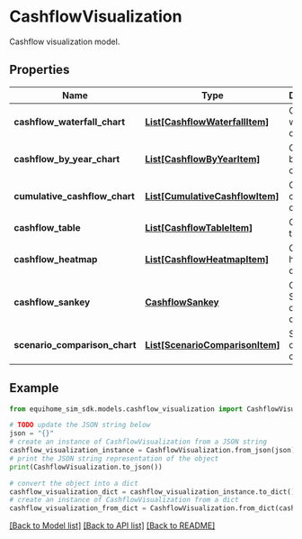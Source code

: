# CashflowVisualization

Cashflow visualization model.

## Properties

Name | Type | Description | Notes
------------ | ------------- | ------------- | -------------
**cashflow_waterfall_chart** | [**List[CashflowWaterfallItem]**](CashflowWaterfallItem.md) | Cashflow waterfall chart data | 
**cashflow_by_year_chart** | [**List[CashflowByYearItem]**](CashflowByYearItem.md) | Cashflow by year chart data | 
**cumulative_cashflow_chart** | [**List[CumulativeCashflowItem]**](CumulativeCashflowItem.md) | Cumulative cashflow chart data | 
**cashflow_table** | [**List[CashflowTableItem]**](CashflowTableItem.md) | Cashflow table data | 
**cashflow_heatmap** | [**List[CashflowHeatmapItem]**](CashflowHeatmapItem.md) | Cashflow heatmap data | [optional] 
**cashflow_sankey** | [**CashflowSankey**](CashflowSankey.md) | Cashflow Sankey diagram data | [optional] 
**scenario_comparison_chart** | [**List[ScenarioComparisonItem]**](ScenarioComparisonItem.md) | Scenario comparison chart data | [optional] 

## Example

```python
from equihome_sim_sdk.models.cashflow_visualization import CashflowVisualization

# TODO update the JSON string below
json = "{}"
# create an instance of CashflowVisualization from a JSON string
cashflow_visualization_instance = CashflowVisualization.from_json(json)
# print the JSON string representation of the object
print(CashflowVisualization.to_json())

# convert the object into a dict
cashflow_visualization_dict = cashflow_visualization_instance.to_dict()
# create an instance of CashflowVisualization from a dict
cashflow_visualization_from_dict = CashflowVisualization.from_dict(cashflow_visualization_dict)
```
[[Back to Model list]](../README.md#documentation-for-models) [[Back to API list]](../README.md#documentation-for-api-endpoints) [[Back to README]](../README.md)


